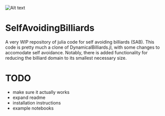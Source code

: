 ![Alt text](pdf_122.png?raw=true "Title")

# SelfAvoidingBilliards

A very WIP repository of julia code for self avoiding billiards (SAB).
This code is pretty much a clone of DynamicalBilliards.jl, with some changes to accomodate self avoidance.
Notably, there is added functionality for reducing the billiard domain to its smallest necessary size.

# TODO
* make sure it actually works
* expand readme
* installation instructions
* example notebooks
